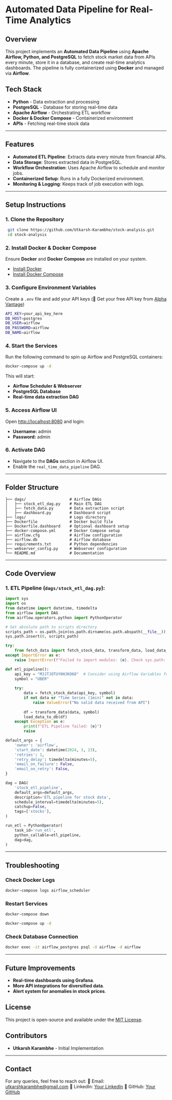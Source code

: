 # Automated Data Pipeline for Real-Time Analytics

## Overview
This project implements an **Automated Data Pipeline** using **Apache Airflow, Python, and PostgreSQL** to fetch stock market data from APIs every minute, store it in a database, and create real-time analytics dashboards. The pipeline is fully containerized using **Docker** and managed via **Airflow**.

## Tech Stack
- **Python** - Data extraction and processing
- **PostgreSQL** - Database for storing real-time data
- **Apache Airflow** - Orchestrating ETL workflow
- **Docker & Docker Compose** - Containerized environment
- **APIs** - Fetching real-time stock data

---
## Features
- **Automated ETL Pipeline**: Extracts data every minute from financial APIs.
- **Data Storage**: Stores extracted data in PostgreSQL.
- **Workflow Orchestration**: Uses Apache Airflow to schedule and monitor jobs.
- **Containerized Setup**: Runs in a fully Dockerized environment.
- **Monitoring & Logging**: Keeps track of job execution with logs.

---
## Setup Instructions

### 1. Clone the Repository
```sh
 git clone https://github.com/Utkarsh-Karambhe/stock-analysis.git
 cd stock-analysis
```

### 2. Install Docker & Docker Compose
Ensure **Docker** and **Docker Compose** are installed on your system.
- [Install Docker](https://docs.docker.com/get-docker/)
- [Install Docker Compose](https://docs.docker.com/compose/install/)

### 3. Configure Environment Variables
Create a `.env` file and add your API keys (🔑 Get your free API key from [Alpha Vantage](https://www.alphavantage.co/support/#api-key))
```sh
API_KEY=your_api_key_here
DB_HOST=postgres
DB_USER=airflow
DB_PASSWORD=airflow
DB_NAME=airflow
```

### 4. Start the Services
Run the following command to spin up Airflow and PostgreSQL containers:
```sh
docker-compose up -d
```
This will start:
- **Airflow Scheduler & Webserver**
- **PostgreSQL Database**
- **Real-time data extraction DAG**

### 5. Access Airflow UI
Open [http://localhost:8080](http://localhost:8080) and login:
- **Username:** admin
- **Password:** admin

### 6. Activate DAG
- Navigate to the **DAGs** section in Airflow UI.
- Enable the `real_time_data_pipeline` DAG.

---
## Folder Structure
```
├── dags/                   # Airflow DAGs
│   ├── stock_etl_dag.py    # Main ETL DAG
│   ├── fetch_data.py       # Data extraction script
│   ├── dashboard.py        # Dashboard script
├── logs/                   # Logs directory
├── Dockerfile              # Docker build file
├── Dockerfile.dashboard    # Optional dashboard setup
├── docker-compose.yml      # Docker Compose setup
├── airflow.cfg             # Airflow configuration
├── airflow.db              # Airflow database
├── requirements.txt        # Python dependencies
├── webserver_config.py     # Webserver configuration
└── README.md               # Documentation
```

---
## Code Overview
### **1. ETL Pipeline (`dags/stock_etl_dag.py`):**
```python
import sys
import os
from datetime import datetime, timedelta
from airflow import DAG
from airflow.operators.python import PythonOperator

# Set absolute path to scripts directory
scripts_path = os.path.join(os.path.dirname(os.path.abspath(__file__)), '..', 'scripts')
sys.path.insert(0, scripts_path)

try:
    from fetch_data import fetch_stock_data, transform_data, load_data_to_db
except ImportError as e:
    raise ImportError(f"Failed to import modules: {e}. Check sys.path: {sys.path}")

def etl_pipeline():
    api_key = "MJJTJOTUY0HJKO68"  # Consider using Airflow Variables for this
    symbol = "UBER"
    
    try:
        data = fetch_stock_data(api_key, symbol)
        if not data or "Time Series (1min)" not in data:
            raise ValueError("No valid data received from API")
        
        df = transform_data(data, symbol)
        load_data_to_db(df)
    except Exception as e:
        print(f"ETL Pipeline failed: {e}")
        raise

default_args = {
    'owner': 'airflow',
    'start_date': datetime(2024, 3, 23),
    'retries': 1,
    'retry_delay': timedelta(minutes=5),
    'email_on_failure': False,
    'email_on_retry': False,
}

dag = DAG(
    'stock_etl_pipeline',
    default_args=default_args,
    description='ETL pipeline for stock data',
    schedule_interval=timedelta(minutes=5),
    catchup=False,
    tags=['stocks'],
)

run_etl = PythonOperator(
    task_id='run_etl',
    python_callable=etl_pipeline,
    dag=dag,
)
```

---
## Troubleshooting
### Check Docker Logs
```sh
docker-compose logs airflow_scheduler
```
### Restart Services
```sh
docker-compose down
```
```sh
docker-compose up -d
```
### Check Database Connection
```sh
docker exec -it airflow_postgres psql -U airflow -d airflow
```
---
## Future Improvements
- **Real-time dashboards using Grafana**.
- **More API integrations for diversified data**.
- **Alert system for anomalies in stock prices**.

## License
This project is open-source and available under the [MIT License](LICENSE).

## Contributors
- **Utkarsh Karambhe** - Initial Implementation

---
## Contact
For any queries, feel free to reach out:
📧 Email: utkarshkarambhe@gmail.com
💼 LinkedIn: [Your LinkedIn](https://www.linkedin.com/in/utkarsh-karambhe-764bb1248/)
🚀 GitHub: [Your GitHub](https://github.com/Utkarsh-Karambhe)
